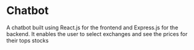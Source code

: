 # Chatbot
A chatbot built using React.js for the frontend and Express.js for the backend. It enables the user to select exchanges and see the prices for their tops stocks
